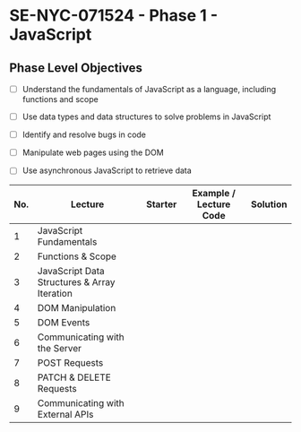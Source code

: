 # SE-NYC-071524 - Phase 1 - JavaScript
## Phase Level Objectives
- [ ] Understand the fundamentals of JavaScript as a language, including functions and scope
- [ ] Use data types and data structures to solve problems in JavaScript
- [ ] Identify and resolve bugs in code
- [ ] Manipulate web pages using the DOM
- [ ] Use asynchronous JavaScript to retrieve data


|No. | Lecture                          | Starter 	| Example / Lecture Code 	| Solution 	|
|----|------------------------------	|:-----:	|--------	|---------	|
|1 | JavaScript Fundamentals                      ||||
|2 | Functions & Scope                	          ||||
|3 | JavaScript Data Structures & Array Iteration ||||
|4 | DOM Manipulation                 	          ||||
|5 | DOM Events                       	          ||||
|6 | Communicating with the Server    	          ||||
|7 | POST Requests                    	          ||||
|8 | PATCH & DELETE Requests          	          ||||
|9 | Communicating with External APIs 	          ||||